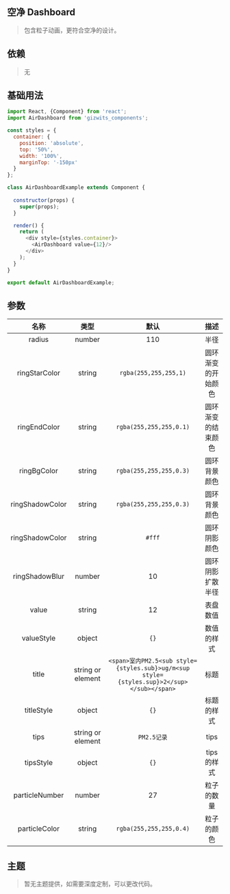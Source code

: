## 空净 Dashboard
> 包含粒子动画，更符合空净的设计。

## 依赖
> 无

## 基础用法
```js
import React, {Component} from 'react';
import AirDashboard from 'gizwits_components';

const styles = {
  container: {
    position: 'absolute',
    top: '50%',
    width: '100%',
    marginTop: '-150px'
  }
};

class AirDashboardExample extends Component {
  
  constructor(props) {
    super(props);
  }

  render() {
    return (
      <div style={styles.container}>
        <AirDashboard value={12}/>
      </div>
    );
  }
}

export default AirDashboardExample;

```

## 参数
| 名称 | 类型 | 默认 | 描述 |
|:-------------:|:---------------:|:-------------:|:-------------:|
|radius|number|110|半径|
|ringStarColor|string|`rgba(255,255,255,1)`|圆环渐变的开始颜色|
|ringEndColor|string|`rgba(255,255,255,0.1)`|圆环渐变的结束颜色|
|ringBgColor|string|`rgba(255,255,255,0.3)`|圆环背景颜色|
|ringShadowColor|string|`rgba(255,255,255,0.3)`|圆环背景颜色|
|ringShadowColor|string|`#fff`|圆环阴影颜色|
|ringShadowBlur|number|10|圆环阴影扩散半径|
|value|string|12|表盘数值|
|valueStyle|object|`{}`|数值的样式|
|title|string or element|`<span>室内PM2.5<sub style={styles.sub}>ug/m<sup style={styles.sup}>2</sup></sub></span>`|标题|
|titleStyle|object|`{}`|标题的样式|
|tips|string or element|`PM2.5记录`|tips|
|tipsStyle|object|`{}`|tips的样式|
|particleNumber|number|27|粒子的数量|
|particleColor|string|`rgba(255,255,255,0.4)`|粒子的颜色|

## 主题
> 暂无主题提供，如需要深度定制，可以更改代码。